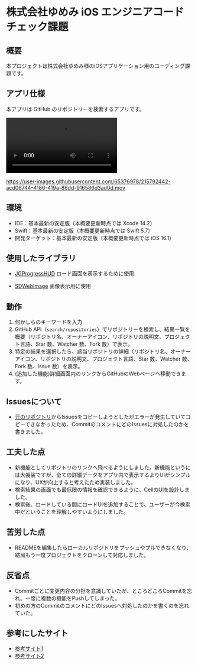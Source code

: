 # 株式会社ゆめみ iOS エンジニアコードチェック課題

## 概要

本プロジェクトは株式会社ゆめみ様のiOSアプリケーション用のコーディング課題です。

## アプリ仕様

本アプリは GitHub のリポジトリーを検索するアプリです。

![動作イメージ](https://user-images.githubusercontent.com/65376978/215792032-ee9d708f-3380-479e-ab17-bcb85b975d39.mov)

https://user-images.githubusercontent.com/65376978/215792442-acd06744-4186-419a-86dd-916586d3ad0d.mov



## 環境

- IDE：基本最新の安定版（本概要更新時点では Xcode 14.2）
- Swift：基本最新の安定版（本概要更新時点では Swift 5.7）
- 開発ターゲット：基本最新の安定版（本概要更新時点では iOS 16.1）


## 使用したライブラリ

- [JGProgressHUD](https://github.com/JonasGessner/JGProgressHUD)
ロード画面を表示するために使用

- [SDWebImage](https://github.com/SDWebImage/SDWebImage)
画像表示用に使用


## 動作

1. 何かしらのキーワードを入力
2. GitHub API（`search/repositories`）でリポジトリーを検索し、結果一覧を概要（リポジトリ名、オーナーアイコン、リポジトリの説明文、プロジェクト言語、Star 数、Watcher 数、Fork 数）で表示。
3. 特定の結果を選択したら、該当リポジトリの詳細（リポジトリ名、オーナーアイコン、リポジトリの説明文、プロジェクト言語、Star 数、Watcher 数、Fork 数、Issue 数）を表示。
4. (追加した機能)詳細画面内のリンクからGitHubのWebページへ移動できます。


## Issuesについて

- [元のリポジトリ](https://github.com/yumemi-inc/ios-engineer-codecheck)からIssuesをコピーしようとしたがエラーが発生していてコピーできなかったため、CommitのコメントにどのIssuesに対処したのかを書きました。


## 工夫した点

- 新機能としてリポジトリのリンクへ飛べるようにしました。新機能というには大袈裟ですが、全ての詳細データをアプリ内で表示するよりUIがシンプルになり、UXが向上すると考えたため実装しました。
- 検索結果の画面でも最低限の情報を確認できるように、CellのUIを設計しました。
- 検索後、ロードしている間にロードUIを追加することで、ユーザーが今検索中だということを理解しやすいようにしました。


## 苦労した点

- READMEを編集したらローカルリポジトリをプッシュやプルできなくなり、結局もう一度プロジェクトをクローンして対応しました。


## 反省点

- Commitごとに変更内容の分担を意識していたが、ところどころCommitを忘れ、一度に複数の機能をPushしてしまった。
- 初めの方のCommitのコメントにどのIssuesへ対処したのかを書くのを忘れていた。


## 参考にしたサイト

- [参考サイト1](https://qiita.com/SHOBLOG/items/5083e43558581cbf0dee)
- [参考サイト2](https://zenn.dev/ikeh1024/articles/1b8c0ecc11c99f)
